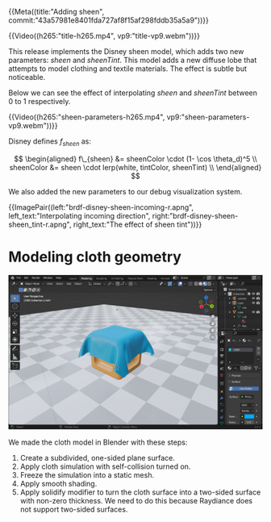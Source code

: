 {{Meta((title:"Adding sheen", commit:"43a57981e8401fda727af8f15af298fddb35a5a9"))}}

{{Video((h265:"title-h265.mp4", vp9:"title-vp9.webm"))}}

This release implements the Disney sheen model, which adds two new parameters: $sheen$ and $sheenTint$. This model adds a new diffuse lobe that attempts to model clothing and textile materials. The effect is subtle but noticeable.

Below we can see the effect of interpolating $sheen$ and $sheenTint$ between $0$ to $1$ respectively.

{{Video((h265:"sheen-parameters-h265.mp4", vp9:"sheen-parameters-vp9.webm"))}}

Disney defines $f_{sheen}$ as:

$$
\begin{aligned}
    f\_{sheen} &= sheenColor \cdot (1- \cos \theta_d)^5 \\
    sheenColor &= sheen \cdot lerp(white, tintColor, sheenTint) \\
\end{aligned}
$$

We also added the new parameters to our debug visualization system.

{{ImagePair((left:"brdf-disney-sheen-incoming-r.apng", left_text:"Interpolating incoming direction", right:"brdf-disney-sheen-sheen_tint-r.apng", right_text:"The effect of sheen tint"))}}

# Modeling cloth geometry

![](blender.png)

We made the cloth model in Blender with these steps:

1. Create a subdivided, one-sided plane surface.
2. Apply cloth simulation with self-collision turned on.
3. Freeze the simulation into a static mesh.
4. Apply smooth shading.
5. Apply solidify modifier to turn the cloth surface into a two-sided surface with non-zero thickness. We need to do this because Raydiance does not support two-sided surfaces.
